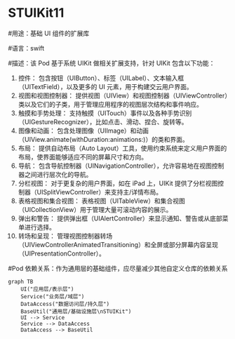 # STUIKit11

#用途：基础 UI 组件的扩展库

#语言：swift

#描述：该 Pod 基于系统 UIKit 做相关扩展支持，针对 UIKit 包含以下功能：
1. 控件：
   包含按钮（UIButton）、标签（UILabel）、文本输入框（UITextField），以及更多的 UI 元素，用于构建交云用户界面。
2. 视图和视图控制器：
   提供视图（UIView）和视图控制器（UIViewController）类以及它们的子类，用于管理应用程序的视图层次结构和事件响应。
3. 触摸和手势处理：
   支持触摸（UITouch）事件以及各种手势识别（UIGestureRecognizer），比如点击、滑动、捏合、旋转等。
4. 图像和动画：
   包含处理图像（UIImage）和动画（UIView.animate(withDuration:animations:)）的类和界面。
5. 布局：
   提供自动布局（Auto Layout）工具，使用约束系统来定义用户界面的布局，使界面能够适应不同的屏幕尺寸和方向。
6. 导航：
   包含导航控制器（UINavigationController），允许容易地在视图控制器之间进行层次化的导航。
7. 分栏视图：
   对于更复杂的用户界面，如在 iPad 上，UIKit 提供了分栏视图控制器（UISplitViewController）来支持主/详情布局。
8. 表格视图和集合视图：
   表格视图（UITableView）和集合视图（UICollectionView）用于管理大量可滚动内容的展示。
9. 弹出和警告：
   提供弹出框（UIAlertController）来显示通知、警告或从底部菜单进行选择。
10. 转场和呈现：
   管理视图控制器转场（UIViewControllerAnimatedTransitioning）和全屏或部分屏幕内容呈现（UIPresentationController）。


#Pod 依赖关系：作为通用层的基础组件，应尽量减少其他自定义仓库的依赖关系
```mermaid
graph TB
    UI("应用层/表示层")
    Service("业务层/域层")
    DataAccess("数据访问层/持久层")
    BaseUtil("通用层/基础设施层\nSTUIKit")
    UI --> Service
    Service --> DataAccess
    DataAccess --> BaseUtil
```
